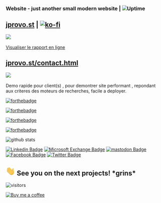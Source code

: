 ### Website - just another small modern website | ![Uptime](https://img.shields.io/endpoint?url=https://raw.githubusercontent.com/l1kw1d/webuptime/master/api/j-provost-my-website/uptime.json)

## [jprovo.st](https://jprovo.st) | [![ko-fi](https://ko-fi.com/img/githubbutton_sm.svg)](https://ko-fi.com/T6T33V0BG)

![](https://i.imgur.com/Tle22lm.png)

[Visualiser le rapport en ligne](https://lighthouse-dot-webdotdevsite.appspot.com//lh/html?url=https://jprovo.st)

## [jprovo.st/contact.html](https://jprovo.st/contact.html)

![](https://i.imgur.com/hp1mR3R.png)

Demo rapide pour client(s) , pour demontrer site performant , repondant aux criteres des moteurs de recherches, facile a deployer.

[![forthebadge](https://forthebadge.com/images/badges/built-with-love.svg)](https://jprovo.st)

[![forthebadge](https://forthebadge.com/images/badges/works-on-my-machine.svg)](https://jprovo.st)

[![forthebadge](https://forthebadge.com/images/badges/you-didnt-ask-for-this.svg)](https://jprovo.st)

[![forthebadge](https://forthebadge.com/images/badges/gluten-free.svg)](https://jprovo.st)

![github stats](https://github-readme-stats.vercel.app/api?username=l1kw1d&show_icons=true)

[![Linkedin Badge](https://img.shields.io/badge/-JProvost-blue?style=flat-square&logo=Linkedin&logoColor=white&link=https://www.linkedin.com/in/jonathan-provost-it/)](https://pin.plus/LINKEDIN) 
[![Microsoft Exchange Badge](https://img.shields.io/badge/Microsoft-Exchange-0078D4?style=flat-square&logo=Exchange&logoColor=white&link=mailto:reports@multi.live)](mailto:reports@multi.live)
[![mastodon Badge](https://img.shields.io/badge/-JProvost-blue?style=flat-square&logo=mastodon&logoColor=white&link=https://pin.plus/MASTODON)](https://pin.plus/MASTODON)
[![Facebook Badge](https://img.shields.io/badge/JP-blue?style=flat-square&logo=Facebook&logoColor=white&link=https://pin.plus/FB)](https://pin.plus/FB)
[![Twitter Badge](https://img.shields.io/badge/@sansmotdepasse-blue?style=flat-square&logo=Twitter&logoColor=white&link=https://pin.plus/TW)](https://pin.plus/TW)
<h2><a href="https://pin.plus/JP"><img src="https://raw.githubusercontent.com/ABSphreak/ABSphreak/master/gifs/Hi.gif" width="30px"></a> See you on the next projects! *grins*</h2>

![visitors](https://visitor-badge.glitch.me/badge?page_id=l1kw1d.l1kw1d)

[![Buy me a coffee](https://cdn.buymeacoffee.com/buttons/v2/default-blue.png)](https://www.buymeacoffee.com/timhortons)
